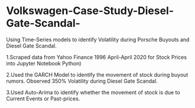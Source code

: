# Volkswagen-Case-Study-Diesel-Gate-Scandal-
Using Time-Series models to identify Volatility during Porsche Buyouts and Diesel Gate Scandal.

1.Scraped data from Yahoo Finance 1996 April-April 2020 for Stock Prices into Jupyter Notebook Python) 

2.Used the GARCH Model to identify the movement of stock during buyout rumors. Observed 350% Volatility during Diesel Gate Scandal. 

3.Used Auto-Arima to identify whether the movement of stock is due to Current Events or Past-prices.
